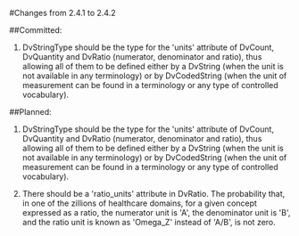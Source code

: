 #Changes from 2.4.1 to 2.4.2



##Committed:
1. DvStringType should be the type for the 'units' attribute of DvCount, DvQuantity and DvRatio (numerator, denominator and ratio), 
thus allowing all of them to be defined either by a DvString (when the unit is not available in any terminology) or by DvCodedString 
(when the unit of measurement can be found in a terminology or any type of controlled vocabulary).







##Planned:

1. DvStringType should be the type for the 'units' attribute of DvCount, DvQuantity and DvRatio (numerator, denominator and ratio), 
thus allowing all of them to be defined either by a DvString (when the unit is not available in any terminology) or by DvCodedString 
(when the unit of measurement can be found in a terminology or any type of controlled vocabulary).

2. There should be a 'ratio_units' attribute in DvRatio. The probability that, in one of the zillions of healthcare domains, for a given concept expressed as a ratio, 
the numerator unit is 'A', the denominator unit is 'B', and the ratio unit is known as 'Omega_Z' instead of 'A/B', is not zero.






